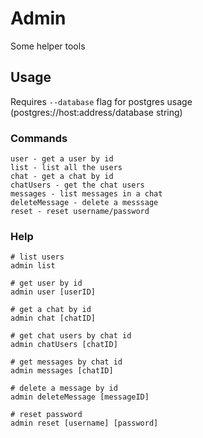 # Admin 

Some helper tools

## Usage

Requires `--database` flag for postgres usage (postgres://host:address/database string)

### Commands

```
user - get a user by id
list - list all the users
chat - get a chat by id
chatUsers - get the chat users
messages - list messages in a chat
deleteMessage - delete a messsage
reset - reset username/password
```

### Help

```
# list users
admin list

# get user by id
admin user [userID]

# get a chat by id
admin chat [chatID]

# get chat users by chat id
admin chatUsers [chatID]

# get messages by chat id
admin messages [chatID]

# delete a message by id
admin deleteMessage [messageID]

# reset password
admin reset [username] [password]
```
